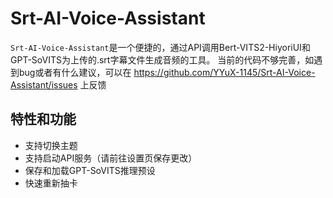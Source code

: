 # Srt-AI-Voice-Assistant
`Srt-AI-Voice-Assistant`是一个便捷的，通过API调用Bert-VITS2-HiyoriUI和GPT-SoVITS为上传的.srt字幕文件生成音频的工具。
当前的代码不够完善，如遇到bug或者有什么建议，可以在 https://github.com/YYuX-1145/Srt-AI-Voice-Assistant/issues 上反馈
## 特性和功能
* 支持切换主题
* 支持启动API服务（请前往设置页保存更改）
* 保存和加载GPT-SoVITS推理预设
* 快速重新抽卡
